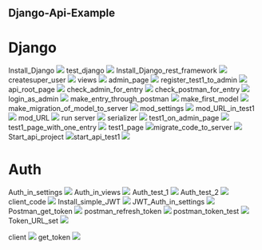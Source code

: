 ## Django-Api-Example

# Django

Install_Django
![](guide/Django/Install_Django.png)
test_django
![](guide/Django/test_django.png)
Install_Django_rest_framework
![](guide/Django/Install_Django_rest_framework.png)
createsuper_user
![](guide/Django/createsuper_user.png)
views
![](guide/Django/views.png)
admin_page
![](guide/Django/admin_page.png)
register_test1_to_admin
![](guide/Django/register_test1_to_admin.png)
api_root_page
![](guide/Django/api_root_page.png)
check_admin_for_entry
![](guide/Django/check_admin_for_entry.png)
check_postman_for_entry
![](guide/Django/check_postman_for_entry.png)
login_as_admin
![](guide/Django/login_as_admin.png)
make_entry_through_postman
![](guide/Django/make_entry_through_postman.png)
make_first_model
![](guide/Django/make_first_model.png)
make_migration_of_model_to_server
![](guide/Django/make_migration_of_model_to_server.png)
mod_settings
![](guide/Django/mod_settings.png)
mod_URL_in_test1
![](guide/Django/mod_URL_in_test1.png)
mod_URL
![](guide/Django/mod_URL.png)
run server
![](guide/Django/runserver.png)
serializer
![](guide/Django/serializer.png)
test1_on_admin_page
![](guide/Django/test1_on_admin_page.png)
test1_page_with_one_entry
![](guide/Django/test1_page_with_one_entry.png)
test1_page
![](guide/Django/test1_page.png)migrate_code_to_server
![](guide/Django/migrate_code_to_server.png)
Start_api_project
![](guide/Django/Start_api_project.png)start_api_test1
![](guide/Django/start_api_test1.png)

# Auth

Auth_in_settings
![](guide/Auth/Auth_in_settings.png)
Auth_in_views
![](guide/Auth/Auth_in_views.png)
Auth_test_1
![](guide/Auth/Auth_test_1.png)
Auth_test_2
![](guide/Auth/Auth_test_2.png)
client_code
![](guide/Auth/client_code.png)
Install_simple_JWT
![](guide/Auth/Install_simple_JWT.png)
JWT_Auth_in_settings
![](guide/Auth/JWT_Auth_in_settings.png)
Postman_get_token
![](guide/Auth/Postman_get_token.png)
postman_refresh_token
![](guide/Auth/postman_refresh_token.png)
postman_token_test
![](guide/Auth/postman_token_test.png)
Token_URL_set
![](guide/Auth/Token_URL_set.png)

client
![](guide/client/client.png)
get_token
![](guide/client/get_token.png)

